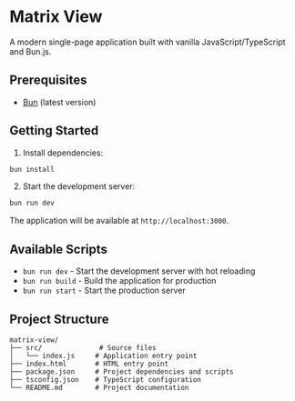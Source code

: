 # Matrix View

A modern single-page application built with vanilla JavaScript/TypeScript and Bun.js.

## Prerequisites

- [Bun](https://bun.sh/) (latest version)

## Getting Started

1. Install dependencies:
```bash
bun install
```

2. Start the development server:
```bash
bun run dev
```

The application will be available at `http://localhost:3000`.

## Available Scripts

- `bun run dev` - Start the development server with hot reloading
- `bun run build` - Build the application for production
- `bun run start` - Start the production server

## Project Structure

```
matrix-view/
├── src/              # Source files
│   └── index.js     # Application entry point
├── index.html       # HTML entry point
├── package.json     # Project dependencies and scripts
├── tsconfig.json    # TypeScript configuration
└── README.md        # Project documentation
``` 
